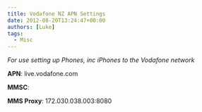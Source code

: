 ```yaml
---
title: Vodafone NZ APN Settings
date: 2012-08-20T13:24:47+00:00
authors: [Luke]
tags:
  - Misc
---
```

_For use setting up Phones, inc iPhones to the Vodafone network_

**APN**: live.vodafone.com

**MMSC**: 

**MMS Proxy**: 172.030.038.003:8080